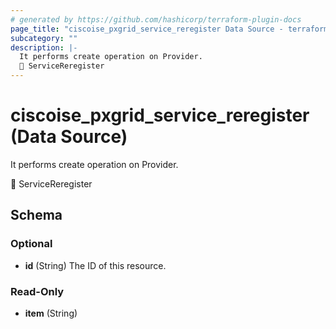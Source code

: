 ```yaml
---
# generated by https://github.com/hashicorp/terraform-plugin-docs
page_title: "ciscoise_pxgrid_service_reregister Data Source - terraform-provider-ciscoise"
subcategory: ""
description: |-
  It performs create operation on Provider.
  🚧 ServiceReregister
---
```


# ciscoise_pxgrid_service_reregister (Data Source)

It performs create operation on Provider.

🚧 ServiceReregister



<!-- schema generated by tfplugindocs -->
## Schema

### Optional

- **id** (String) The ID of this resource.

### Read-Only

- **item** (String)


